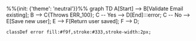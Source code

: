 %%{init: {'theme': 'neutral'}}%%
graph TD
    A[Start] --> B[Validate Email existing];
    B --> C{Throws ERR_100};
    C -- Yes --> D[End]:::error;
    C -- No --> E[Save new user];
    E --> F[Return user saved];
    F --> D;
    
    classDef error fill:#f9f,stroke:#333,stroke-width:2px;

